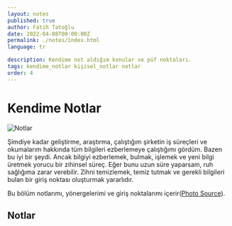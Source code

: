 ```yaml
---
layout: notes
published: true
author: Fatih Tatoğlu
date: 2022-04-08T00:00:00Z
permalink: ./notes/index.html
language: tr

description: Kendime not aldığım konular ve püf noktaları.
tags: kendime_notlar kişisel_notlar notlar
order: 4
---
```


# Kendime Notlar

![Notlar](../../image/notes.jpg)

Şimdiye kadar geliştirme, araştırma, çalıştığım şirketin iş süreçleri ve okumalarım hakkında tüm bilgileri ezberlemeye çalıştığımı gördüm. Bazen bu iyi bir şeydi. Ancak bilgiyi ezberlemek, bulmak, işlemek ve yeni bilgi üretmek yorucu bir zihinsel süreç. Eğer bunu uzun süre yaparsam, ruh sağlığıma zarar verebilir. Zihni temizlemek, temiz tutmak ve gerekli bilgileri bulan bir giriş noktası oluşturmak yararlıdır.

Bu bölüm notlarımı, yönergelerimi ve giriş noktalarımı içerir([Photo Source](https://www.pexels.com/tr-tr/fotograf/yapiskan-not-lot-1629212/)).

## Notlar

